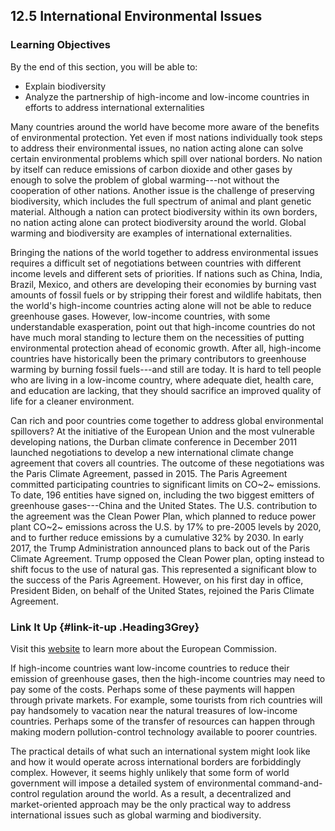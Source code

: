 ## 12.5 International Environmental Issues

### Learning Objectives

By the end of this section, you will be able to:

-   Explain biodiversity
-   Analyze the partnership of high-income and low-income countries in
    efforts to address international externalities

Many countries around the world have become more aware of the benefits
of environmental protection. Yet even if most nations individually took
steps to address their environmental issues, no nation acting alone can
solve certain environmental problems which spill over national borders.
No nation by itself can reduce emissions of carbon dioxide and other
gases by enough to solve the problem of global warming---not without the
cooperation of other nations. Another issue is the challenge of
preserving biodiversity, which includes the full spectrum of animal and
plant genetic material. Although a nation can protect biodiversity
within its own borders, no nation acting alone can protect biodiversity
around the world. Global warming and biodiversity are examples of
international externalities.

Bringing the nations of the world together to address environmental
issues requires a difficult set of negotiations between countries with
different income levels and different sets of priorities. If nations
such as China, India, Brazil, Mexico, and others are developing their
economies by burning vast amounts of fossil fuels or by stripping their
forest and wildlife habitats, then the world's high-income countries
acting alone will not be able to reduce greenhouse gases. However,
low-income countries, with some understandable exasperation, point out
that high-income countries do not have much moral standing to lecture
them on the necessities of putting environmental protection ahead of
economic growth. After all, high-income countries have historically been
the primary contributors to greenhouse warming by burning fossil
fuels---and still are today. It is hard to tell people who are living in
a low-income country, where adequate diet, health care, and education
are lacking, that they should sacrifice an improved quality of life for
a cleaner environment.

Can rich and poor countries come together to address global
environmental spillovers? At the initiative of the European Union and
the most vulnerable developing nations, the Durban climate conference in
December 2011 launched negotiations to develop a new international
climate change agreement that covers all countries. The outcome of these
negotiations was the Paris Climate Agreement, passed in 2015. The Paris
Agreement committed participating countries to significant limits on
CO~2~ emissions. To date, 196 entities have signed on, including the two
biggest emitters of greenhouse gases---China and the United States. The
U.S. contribution to the agreement was the Clean Power Plan, which
planned to reduce power plant CO~2~ emissions across the U.S. by 17% to
pre-2005 levels by 2020, and to further reduce emissions by a cumulative
32% by 2030. In early 2017, the Trump Administration announced plans to
back out of the Paris Climate Agreement. Trump opposed the Clean Power
plan, opting instead to shift focus to the use of natural gas. This
represented a significant blow to the success of the Paris Agreement.
However, on his first day in office, President Biden, on behalf of the
United States, rejoined the Paris Climate Agreement.

### Link It Up {#link-it-up .Heading3Grey}

Visit this [website](http://openstax.org/l/EC) to learn more about the
European Commission.

If high-income countries want low-income countries to reduce their
emission of greenhouse gases, then the high-income countries may need to
pay some of the costs. Perhaps some of these payments will happen
through private markets. For example, some tourists from rich countries
will pay handsomely to vacation near the natural treasures of low-income
countries. Perhaps some of the transfer of resources can happen through
making modern pollution-control technology available to poorer
countries.

The practical details of what such an international system might look
like and how it would operate across international borders are
forbiddingly complex. However, it seems highly unlikely that some form
of world government will impose a detailed system of environmental
command-and-control regulation around the world. As a result, a
decentralized and market-oriented approach may be the only practical way
to address international issues such as global warming and biodiversity.
